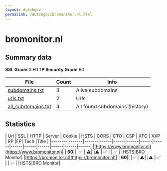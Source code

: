 ```yaml
---
layout: dutchgov
permalink: /dutchgov/bromonitor.nl.html
---
```



# bromonitor.nl
## Summary data


**SSL Grade**:0
**HTTP Security Grade**:60


| File       | Count | Info |
|------------|-------|------|
|[subdomains.txt](/data/bromonitor.nl/subdomains.txt)|3|Alive subdomains|
|[urls.txt](/data/bromonitor.nl/urls.txt)|2|Urls|
|[all_subdomains.txt](/data/bromonitor.nl/all_subdomains.txt)|4|All found subdomains (history)|


## Statistics


| Url | SSL | HTTP | Server | Cookie | HSTS | CORS | CTO | CSP | XFO | XXP | RP |FP| Tech |Title |
|--------|-------|-------|------|------|------|------|------|------|------|------|------|------|------|
|[https://www.bromonitor.nl](https://www.bromonitor.nl)| | **60**|| |:white_check_mark: | :warning:| |:warning: | :white_check_mark: | | :white_check_mark: | |HSTS|BRO Monitor|
|[https://bromonitor.nl](https://bromonitor.nl)| | **60**|| |:white_check_mark: | :warning:| |:warning: | :white_check_mark: | | :white_check_mark: | |HSTS|BRO Monitor|